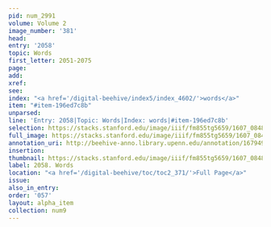 ```yaml
---
pid: num_2991
volume: Volume 2
image_number: '381'
head:
entry: '2058'
topic: Words
first_letter: 2051-2075
page:
add:
xref:
see:
index: "<a href='/digital-beehive/index5/index_4602/'>words</a>"
item: "#item-196ed7c8b"
unparsed:
line: 'Entry: 2058|Topic: Words|Index: words|#item-196ed7c8b'
selection: https://stacks.stanford.edu/image/iiif/fm855tg5659/1607_0848/392,3307,2815,442/full/0/default.jpg
full_image: https://stacks.stanford.edu/image/iiif/fm855tg5659/1607_0848/full/full/0/default.jpg
annotation_uri: http://beehive-anno.library.upenn.edu/annotation/1679498098090
insertion:
thumbnail: https://stacks.stanford.edu/image/iiif/fm855tg5659/1607_0848/392,3307,600,180/250,/0/default.jpg
label: 2058. Words
location: "<a href='/digital-beehive/toc/toc2_371/'>Full Page</a>"
issue:
also_in_entry:
order: '057'
layout: alpha_item
collection: num9
---
```

